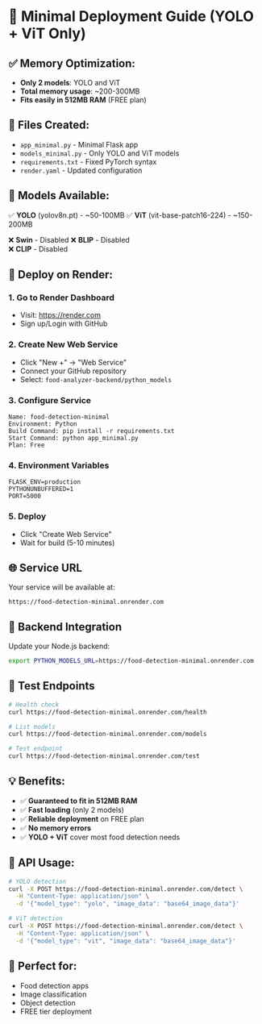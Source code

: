 # 🚀 Minimal Deployment Guide (YOLO + ViT Only)

## ✅ Memory Optimization:
- **Only 2 models**: YOLO and ViT
- **Total memory usage**: ~200-300MB
- **Fits easily in 512MB RAM** (FREE plan)

## 📁 Files Created:
- `app_minimal.py` - Minimal Flask app
- `models_minimal.py` - Only YOLO and ViT models
- `requirements.txt` - Fixed PyTorch syntax
- `render.yaml` - Updated configuration

## 🎯 Models Available:
✅ **YOLO** (yolov8n.pt) - ~50-100MB
✅ **ViT** (vit-base-patch16-224) - ~150-200MB

❌ **Swin** - Disabled
❌ **BLIP** - Disabled  
❌ **CLIP** - Disabled

## 🚀 Deploy on Render:

### 1. Go to Render Dashboard
- Visit: https://render.com
- Sign up/Login with GitHub

### 2. Create New Web Service
- Click "New +" → "Web Service"
- Connect your GitHub repository
- Select: `food-analyzer-backend/python_models`

### 3. Configure Service
```
Name: food-detection-minimal
Environment: Python
Build Command: pip install -r requirements.txt
Start Command: python app_minimal.py
Plan: Free
```

### 4. Environment Variables
```
FLASK_ENV=production
PYTHONUNBUFFERED=1
PORT=5000
```

### 5. Deploy
- Click "Create Web Service"
- Wait for build (5-10 minutes)

## 🌐 Service URL
Your service will be available at:
```
https://food-detection-minimal.onrender.com
```

## 🔗 Backend Integration
Update your Node.js backend:
```bash
export PYTHON_MODELS_URL=https://food-detection-minimal.onrender.com
```

## 🧪 Test Endpoints
```bash
# Health check
curl https://food-detection-minimal.onrender.com/health

# List models
curl https://food-detection-minimal.onrender.com/models

# Test endpoint
curl https://food-detection-minimal.onrender.com/test
```

## 💡 Benefits:
- ✅ **Guaranteed to fit in 512MB RAM**
- ✅ **Fast loading** (only 2 models)
- ✅ **Reliable deployment** on FREE plan
- ✅ **No memory errors**
- ✅ **YOLO + ViT** cover most food detection needs

## 🔄 API Usage:
```bash
# YOLO detection
curl -X POST https://food-detection-minimal.onrender.com/detect \
  -H "Content-Type: application/json" \
  -d '{"model_type": "yolo", "image_data": "base64_image_data"}'

# ViT detection  
curl -X POST https://food-detection-minimal.onrender.com/detect \
  -H "Content-Type: application/json" \
  -d '{"model_type": "vit", "image_data": "base64_image_data"}'
```

## 🎯 Perfect for:
- Food detection apps
- Image classification
- Object detection
- FREE tier deployment
